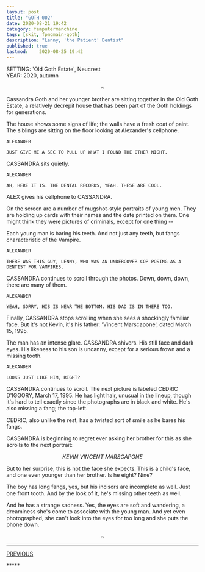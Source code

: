 ```yaml
---
layout: post
title: "GOTH 002"
date: 2020-08-21 19:42
category: femputermanchine
tags: [skit, fpmcmain-goth]
description: "Lenny, 'the Patient' Dentist"
published: true
lastmod:	2020-08-25 19:42
---
```

[//]: # ( 8/25/20  -added)

SETTING: 'Old Goth Estate', Neucrest<br/>
YEAR: 2020, autumn

<center>~</center>

Cassandra Goth and her younger brother are sitting together in the Old Goth Estate, a relatively decrepit house that has been part of the Goth holdings for generations.

The house shows some signs of life; the walls have a fresh coat of paint. The siblings are sitting on the floor looking at Alexander's cellphone.

``` 
ALEXANDER 

JUST GIVE ME A SEC TO PULL UP WHAT I FOUND THE OTHER NIGHT.
``` 

CASSANDRA sits quietly.

```
ALEXANDER 

AH, HERE IT IS. THE DENTAL RECORDS, YEAH. THESE ARE COOL.
```

ALEX gives his cellphone to CASSANDRA. 

On the screen are a number of mugshot-style portraits of young men. They are holding up cards with their names and the date printed on them. One might think they were pictures of criminals, except for one thing --

Each young man is baring his teeth. And not just any teeth, but fangs characteristic of the Vampire.

```
ALEXANDER 

THERE WAS THIS GUY, LENNY, WHO WAS AN UNDERCOVER COP POSING AS A DENTIST FOR VAMPIRES.
```

CASSANDRA continues to scroll through the photos. Down, down, down, there are many of them.

```
ALEXANDER 

YEAH, SORRY, HIS IS NEAR THE BOTTOM. HIS DAD IS IN THERE TOO.
```

Finally, CASSANDRA stops scrolling when she sees a shockingly familiar face. But it's not Kevin, it's his father: 'Vincent Marscapone', dated March 15, 1995.

The man has an intense glare. CASSANDRA shivers. His still face and dark eyes. His likeness to his son is uncanny, except for a serious frown and a missing tooth.

```
ALEXANDER 

LOOKS JUST LIKE HIM, RIGHT?
```

CASSANDRA continues to scroll. The next picture is labeled CEDRIC D'IGGORY, March 17, 1995. He has light hair, unusual in the lineup, though it's hard to tell exactly since the photographs are in black and white. He's also missing a fang; the top-left. 

CEDRIC, also unlike the rest, has a twisted sort of smile as he bares his fangs. 

CASSANDRA is beginning to regret ever asking her brother for this as she scrolls to the next portrait:

<center><I>KEVIN VINCENT MARSCAPONE</I></center>

But to her surprise, this is not the face she expects. This is a child's face, and one even younger than her brother. Is he eight? Nine?

The boy has long fangs, yes, but his incisors are incomplete as well. Just one front tooth. And by the look of it, he's missing other teeth as well.

And he has a strange sadness. Yes, the eyes are soft and wandering, a dreaminess she's come to associate with the young man. And yet even photographed, she can't look into the eyes for too long and she puts the phone down.

<center>~</center>

*****
<div class="fpmc-nav">

<span class="fpmc-nav-prev"><a href="{{ 'goth-i' | prepend: site.baseurl }}">PREVIOUS</a></span> 

<!--<span class="fpmc-nav-next"><a href="{{ 'aegwain-ix' | prepend: site.baseurl }}">NEXT</a></span> --> 



</div>
*****
